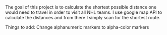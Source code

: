 The goal of this project is to calculate the shortest possible distance one would need to travel in order to visit all NHL teams.
I use google map API to calculate the distances and from there I simply scan for the shortest route.

Things to add:
  Change alphanumeric markers to alpha-color markers
